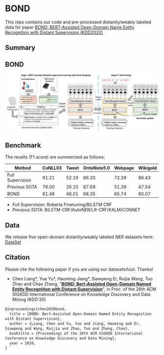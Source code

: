 # BOND
This repo contains our code and pre-processed distantly/weakly labeled data for paper [BOND: BERT-Assisted Open-Domain Name Entity Recognition with Distant Supervision (KDD2020)]()

## Summary

## BOND

![BOND-Framework](docs/bond.png)

## Benchmark
The reuslts (F1 score) are summerized as follows:

| Method | CoNLL03 | Tweet | OntoNote5.0 | Webpage | Wikigold |
| ------ | ------- | ----- | ----------- | ------- | -------- |
| Full Supervision | 91.21 | 52.19 | 86.20 | 72.39 | 86.43 |
| Previous SOTA | 76.00 | 26.10 | 67.69 | 51.39 | 47.54 |
| BOND | 81.48 | 48.01 | 68.35 | 65.74 | 60.07 |

- *Full Supervision*: Roberta Finetuning/BiLSTM CRF
- *Previous SOTA*: BiLSTM-CRF/AutoNER/LR-CRF/KALM/CONNET


## Data

We release five open-domain distantly/weakly labeled NER datasets here: [DataSet](datset)


## Citation

Please cite the following paper if you are using our datasets/tool. Thanks!

- Chen Liang*, Yue Yu*, Haoming Jiang*, Siawpeng Er, Ruijia Wang, Tuo Zhao and Chao Zhang, "**[BOND: Bert-Assisted Open-Domain Named Entity Recognition with Distant Supervision]()**", in Proc. of the 26th ACM SIGKDD International Conference on Knowledge Discovery and Data Mining (KDD'20)

```
@inproceedings{chen2020bond,
  title = {BOND: Bert-Assisted Open-Domain Named Entity Recognition with Distant Supervision}, 
  author = {Liang, Chen and Yu, Yue and Jiang, Haoming and Er, Siawpeng and Wang, Ruijia and Zhao, Tuo and Zhang, Chao}, 
  booktitle = {Proceedings of the 26th ACM SIGKDD International Conference on Knowledge Discovery and Data Mining}, 
  year = 2020, 
}
```